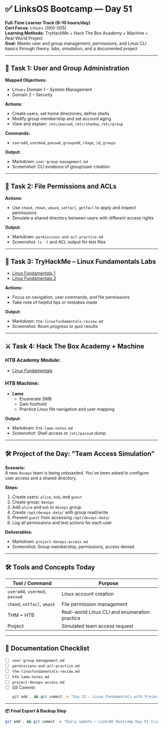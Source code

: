 # ✅ LinksOS Bootcamp — Day 51 

**Full-Time Learner Track (8–10 hours/day)**  
**Cert Focus:** Linux+ (XK0-005)  
**Learning Methods:** TryHackMe + Hack The Box Academy + Machine + Real-World Project  
**Goal:** Master user and group management, permissions, and Linux CLI basics through theory, labs, simulation, and a documented project

---

## 🧩 Task 1: User and Group Administration

**Mapped Objectives:**  
- Linux+ Domain 1 – System Management  
- Domain 2 – Security

**Actions:**  
- Create users, set home directories, define shells  
- Modify group membership and set account aging  
- View and explain: `/etc/passwd`, `/etc/shadow`, `/etc/group`

**Commands:**  
- `useradd`, `usermod`, `passwd`, `groupadd`, `chage`, `id`, `groups`

**Output:**  
- Markdown: `user-group-management.md`  
- Screenshot: CLI evidence of group/user creation

---

## 🔐 Task 2: File Permissions and ACLs

**Actions:**  
- Use `chmod`, `chown`, `umask`, `setfacl`, `getfacl` to apply and inspect permissions  
- Simulate a shared directory between users with different access rights

**Output:**  
- Markdown: `permissions-and-acl-practice.md`  
- Screenshot: `ls -l` and ACL output for test files

---

## 🧪 Task 3: TryHackMe – Linux Fundamentals Labs

- [Linux Fundamentals 1](https://tryhackme.com/room/linuxfundamentals1)  
- [Linux Fundamentals 2](https://tryhackme.com/room/linuxfundamentals2)

**Actions:**  
- Focus on navigation, user commands, and file permissions  
- Take note of helpful tips or mistakes made

**Output:**  
- Markdown: `thm-linuxfundamentals-review.md`  
- Screenshot: Room progress or quiz results

---

## ⚔️ Task 4: Hack The Box Academy + Machine

### HTB Academy Module:
- [Linux Fundamentals](https://academy.hackthebox.com/module/1)

### HTB Machine:
- **Lame**  
  - Enumerate SMB  
  - Gain foothold  
  - Practice Linux file navigation and user mapping

**Output:**  
- Markdown: `htb-lame-notes.md`  
- Screenshot: Shell access or `/etc/passwd` dump

---

## 🛠 Project of the Day: "Team Access Simulation"

**Scenario:**  
A new `devops` team is being onboarded. You’ve been asked to configure user access and a shared directory.

**Steps:**  
1. Create users: `alice`, `bob`, and `guest`  
2. Create group: `devops`  
3. Add `alice` and `bob` to `devops` group  
4. Create `/opt/devops-data/` with group read/write  
5. Prevent `guest` from accessing `/opt/devops-data/`  
6. Log all permissions and test actions for each user

**Deliverables:**  
- Markdown: `project-devops-access.md`  
- Screenshot: Group membership, permissions, access denied

---

## 🛠️ Tools and Concepts Today

| Tool / Command     | Purpose                                        |
|--------------------|------------------------------------------------|
| `useradd`, `usermod`, `passwd` | Linux account creation            |
| `chmod`, `setfacl`, `umask`    | File permission management         |
| THM + HTB           | Real-world Linux CLI and enumeration practice |
| Project             | Simulated team access request                 |

---

## 📁 Documentation Checklist

- [ ] `user-group-management.md`  
- [ ] `permissions-and-acl-practice.md`  
- [ ] `thm-linuxfundamentals-review.md`  
- [ ] `htb-lame-notes.md`  
- [ ] `project-devops-access.md`  
- [ ] Git Commit:
  ```bash
  git add . && git commit -m "Day 51 – Linux Fundamentals with Project, HTB, and THM" && git push origin main
  ```

---

**📦 Final Export & Backup Step**

```bash
git add . && git commit -m "Daily update – LinksOS Bootcamp Day 51 (Linux+ HTB + THM + Project)" && git push origin main
```
